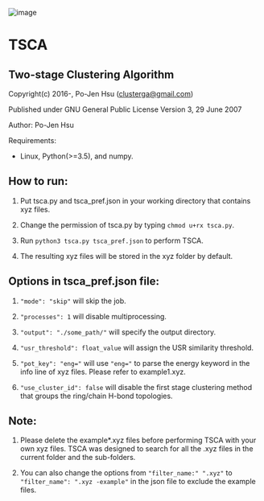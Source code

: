![image](http://sophai.github.io/arch_2013/files_2013/Coding/tsca/figure_1.png)

TSCA
====

Two-stage Clustering Algorithm
------------------------------

Copyright(c) 2016-, Po-Jen Hsu (clusterga@gmail.com)                           

Published under GNU General Public License Version 3, 29 June 2007

Author: Po-Jen Hsu

Requirements:

* Linux, Python(>=3.5), and numpy.


How to run:
-----------

1. Put tsca.py and tsca_pref.json in your working directory that contains xyz files.

2. Change the permission of tsca.py by typing `chmod u+rx tsca.py`.

3. Run `python3 tsca.py tsca_pref.json` to perform TSCA.

4. The resulting xyz files will be stored in the xyz folder by default.


Options in tsca_pref.json file:
--------------------------

1. `"mode": "skip"` will skip the job.

2. `"processes": 1` will disable multiprocessing.

3. `"output": "./some_path/"` will specify the output directory.

4. `"usr_threshold": float_value` will assign the USR similarity threshold. 

5. `"pot_key": "eng="` will use `"eng="` to parse the energy keyword in the info line of xyz files. Please refer to example1.xyz.

6. `"use_cluster_id": false` will disable the first stage clustering method that groups the ring/chain H-bond topologies.


Note:
-----

1. Please delete the example*.xyz files before performing TSCA with your own xyz files. TSCA was designed to search for all the .xyz files in the current folder and the sub-folders.

2. You can also change the options from `"filter_name:" ".xyz"` to `"filter_name": ".xyz -example"` in the json file to exclude the example files.

